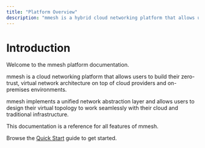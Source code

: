 ```yaml
---
title: "Platform Overview"
description: "mmesh is a hybrid cloud networking platform that allows users to build their virtual topology to work seamlessly with on-premises and multi-cloud infrastructure."
---
```


# Introduction

Welcome to the mmesh platform documentation.

mmesh is a cloud networking platform that allows users to build their zero-trust, virtual network architecture on top of cloud providers and on-premises environments.

mmesh implements a unified network abstraction layer and allows users to design their virtual topology to work seamlessly with their cloud and traditional infrastructure.

This documentation is a reference for all features of mmesh.

Browse the [Quick Start](/docs/platform/getting-started/quickstart/) guide to get started.
